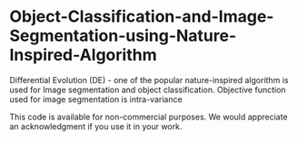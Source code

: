 # Object-Classification-and-Image-Segmentation-using-Nature-Inspired-Algorithm
Differential Evolution (DE) - one of the popular nature-inspired algorithm is used for Image segmentation and object classification.
Objective function used for image segmentation is intra-variance

This code is available for non-commercial purposes. We would appreciate an acknowledgment if you use it in your work.
